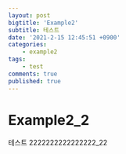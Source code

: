 ```yaml
---
layout: post
bigtitle: 'Example2'
subtitle: 테스트
date: '2021-2-15 12:45:51 +0900'
categories:
    - example2
tags:
    - test
comments: true
published: true
---
```


# Example2_2

테스트 2222222222222222_22
